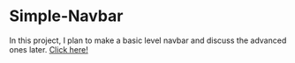 # Simple-Navbar
In this project, I plan to make a basic level navbar and discuss the advanced ones later.
[Click here!](https://muazv.github.io/Simple-Navbar/)
